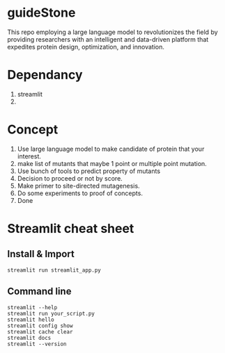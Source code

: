 # guideStone
This repo employing a large language model to revolutionizes the field by providing researchers with an intelligent and data-driven platform that expedites protein design, optimization, and innovation.

# Dependancy

1. streamlit
2.

# Concept

1. Use large language model to make candidate of protein that your interest.
2. make list of mutants that maybe 1 point or multiple point mutation.
3. Use bunch of tools to predict property of mutants
4. Decision to proceed or not by score.
5. Make primer to site-directed mutagenesis.
6. Do some experiments to proof of concepts.
7. Done


# Streamlit cheat sheet

## Install & Import

```
streamlit run streamlit_app.py
```

## Command line

```
streamlit --help
streamlit run your_script.py
streamlit hello
streamlit config show
streamlit cache clear
streamlit docs
streamlit --version
```
